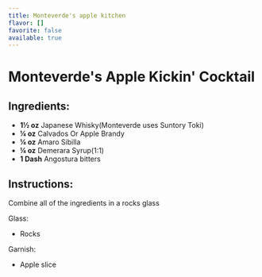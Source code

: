 ```yaml
---
title: Monteverde's apple kitchen
flavor: []
favorite: false
available: true
---
```

# Monteverde's Apple Kickin' Cocktail

## Ingredients:
- **1½ oz** Japanese Whisky(Monteverde uses Suntory Toki)
- **¼ oz** Calvados Or Apple Brandy
- **¼ oz** Amaro Sibilla
- **¼ oz** Demerara Syrup(1:1)
- **1 Dash** Angostura bitters

## Instructions:
Combine all of the ingredients in a rocks glass 


Glass:
- Rocks

Garnish:
- Apple slice



